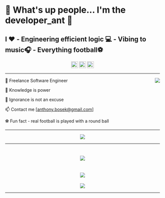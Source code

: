 
# 👋 What's up people... I'm the developer_ant 🐜
<!-- <h1 align="center">👋 What's up people... I'm the developer_ant 🐜</h1> -->
## I ❤️ - Engineering efficient logic 💻 - Vibing to music🎧 - Everything football⚽
<!-- <h2 align="center">I ❤️ - Writing clean code💻 - Listening to music🎧 - Everything football⚽</h2> -->
<div align="center">
<img src='https://api.visitorbadge.io/api/visitors?path=https%3A%2F%2Fgithub.com%2FanthonyBosek&countColor=%232ccce4&style=flat' height='22'>
<img src='https://img.shields.io/github/followers/anthonyBosek?label=Followers&style=social' height='22'>
<img src='https://img.shields.io/github/stars/anthonyBosek?style=social&label=Stars' height='22'>
</div>

---

<img src="https://github-readme-stats-sigma-five.vercel.app/api?username=anthonyBosek&count_private=true&show_icons=true&theme=dracula" align="right">

💼 Freelance Software Engineer

🌱 Knowledge is power

🚫 Ignorance is not an excuse

📫 Contact me [anthony.bosek@gmail.com]

⚽ Fun fact - real football is played with a round ball

---

<p align="center">
  <a href="https://skillicons.dev">
<!--     <img src="https://skillicons.dev/icons?i=py,flask,django,postgres,mysql,sqlite,js,ts,jquery,react,redux,d3,nodejs,express,mongodb,linux,ubuntu,vite,git,github,bash,vscode,docker,graphql,aws,apollo,jest,figma,discord,postman,html,css,sass,tailwind,materialui,styledcomponents&perline=12&theme=dark" /> -->
    <img src="https://skillicons.dev/icons?i=py,,flask,,postgres,,mysql,,react,,d3,,nodejs,,express,,mongodb,,,,,,,,,,,,,,,,,,linux,,ubuntu,,vite,,github,,bash,,vscode,,graphql,,tailwind,,materialui&perline=17&theme=dark" />
  </a>
</p>

---

<h1 align='center'>
  <img src="https://github-profile-summary-cards.vercel.app/api/cards/profile-details?username=anthonyBosek&count_private=true&theme=dracula">
</h1>


<h1 align='center'>
  <img src="https://github-readme-streak-stats.herokuapp.com/?user=anthonyBosek&theme=dracula">
</h1>
<div align='center'>
  <img src="https://github-readme-stats-sigma-five.vercel.app/api/top-langs/?username=anthonyBosek&layout=compact&theme=dracula">
</div>

---

<!--  -->
<!-- 🗨  Ask me about my journey -->
<!--   <img src="https://github-readme-stats.vercel.app/api/top-langs/?username=anthonyBosek&layout=compact&theme=dracula"> -->
<!-- <img src="https://github-profile-summary-cards.vercel.app/api/cards/stats?username=anthonyBosek&count_private=true&theme=dracula"> -->
<!-- <img src="http://github-profile-summary-cards.vercel.app/api/cards/productive-time?username=anthonyBosek&count_private=true&theme=dracula&utcOffset=8"> -->
<!--[![Anurag's GitHub stats](https://github-readme-stats.vercel.app/api?username=anthonyBosek&count_private=true&show_icons=true&theme=dracula)](https://github.com/anuraghazra/github-readme-stats) -->
<!-- [![Top Langs](https://github-readme-stats.vercel.app/api/top-langs/?username=anthonyBosek)](https://github.com/anuraghazra/github-readme-stats) -->
